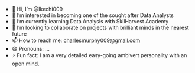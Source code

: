 - 👋 Hi, I’m @Ikechi009
- 👀 I’m interested in becoming one of the sought after Data Analysts
- 🌱 I’m currently learning Data Analysis with SkilHarvest Academy
- 💞️ I’m looking to collaborate on projects with brilliant minds in the nearest future
- 📫 How to reach me: charlesmurphy009@gmail.com
- 😄 Pronouns: ...
- ⚡ Fun fact: I am a very detailed easy-going ambivert personality with an open mind.

<!---
Ikechi009/Ikechi009 is a ✨ special ✨ repository because its `README.md` (this file) appears on your GitHub profile.
You can click the Preview link to take a look at your changes.
--->
